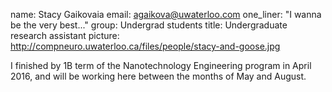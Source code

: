 name: Stacy Gaikovaia
email: agaikova@uwaterloo.com
one_liner: "I wanna be the very best..."
group: Undergrad students
title: Undergraduate research assistant
picture: http://compneuro.uwaterloo.ca/files/people/stacy-and-goose.jpg

I finished by 1B term of the Nanotechnology Engineering program in April 2016, and will be working here between the months of May and August. 
